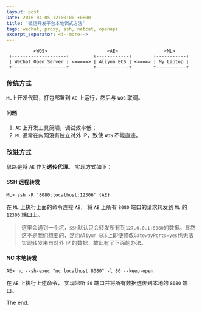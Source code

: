```yaml
---
layout: post
Date: 2016-04-05 12:00:00 +0800
title: '微信开发平台本地调式方法'
tags: wechat, proxy, ssh, netcat, openapi
excerpt_separator: <!--more--> 
---
```


```
          <WOS>                      <AE>                 <ML>
 +--------------------+         +------------+        +-----------+
 | WeChat Open Server | <=====> | Aliyun ECS | <====> | My Laptop |
 +--------------------+         +------------+        +-----------+
```

<!--more-->

### 传统方式

`ML`上开发代码，打包部署到 `AE` 上运行，然后与 `WOS` 联调。

#### 问题

1. `AE` 上开发工具简陋，调试效率低；
2. `ML` 通常在内网没有独立对外 IP，致使 `WOS` 不能直连。

### 改进方式

思路是将 `AE` 作为**透传代理**。 实现方式如下：

#### SSH 远程转发

```
ML> ssh -R '8080:localhost:12306' {AE}
```

在 `ML` 上执行上面的命令连接 `AE`， 将 `AE` 上所有 `8080` 端口的请求转发到 `ML` 的 `12306` 端口上。

> 这里会遇到一个坑，`SSH`默认只会转发所有到`127.0.0.1:8080`的数据。显然这不是我们想要的，然而`Aliyun ECS`上即便修改`GatewayPorts=yes`也无法实现转发来自对外 IP 的数据，故此有了下面的办法。
>

#### NC 本地转发

```
AE> nc --sh-exec "nc localhost 8080" -l 80 --keep-open
```

在 `AE` 上执行上述命令， 实现监听 `80` 端口并将所有数据透传到本地的 `8080` 端口。

The end.
